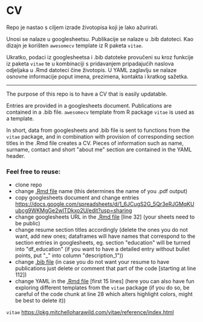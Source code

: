 # CV

Repo je nastao s ciljem izrade životopisa koji je lako ažurirati. 

Unosi se nalaze u googlesheetsu.
Publikacije se nalaze u .bib datoteci.
Kao dizajn je korišten `awesomecv` template iz R paketa `vitae`. 

Ukratko, podaci iz googlesheetsa i .bib datoteke provučeni su kroz funkcije iz paketa `vitae`
te u kombinaciji s pridavanjem pripadajućih naslova odjeljaka u .Rmd datoteci čine životopis.
U YAML zaglavlju se nalaze osnovne informacije poput imena, prezimena, kontakta i kratkog sažetka. 

-------
The purpose of this repo is to have a CV that is easily updatable.

Entries are provided in a googlesheets document.
Publications are contained in a .bib file.
`awesomecv` template from R package `vitae` is used as a template. 

In short, data from googlesheets and .bib file is sent to functions from the `vitae` package, 
and in combination with provision of corresponding section titles in the .Rmd file creates a CV.
Pieces of information such as name, surname, contact and short "about me" section are contained in the YAML header. 


### Feel free to reuse: 
- clone repo
- change [.Rmd file](/bugarin_cv.Rmd) name (this determines the name of you .pdf output) 
- copy googlesheets document and change entries https://docs.google.com/spreadsheets/d/1_6JCugS2G_5Qr3eRJGMqKUubcg9WKMgGe2wlTDkxo2U/edit?usp=sharing 
- change googlesheets URL in the [.Rmd file](/bugarin_cv.Rmd) [line 32] (your sheets need to be public)
- change resume section titles accordingly (delete the ones you do not want, add new ones; dataframes will have names that correspond to the section entries in googlesheets, eg. section "education" will be turned into "df_education" (if you want to have a detailed entry without bullet points, put "_" into column "description_1"))
- change [.bib file](data/publications-and-conferences.bib) (in case you do not want your resume to have publications just delete or comment that part of the code [starting at line 112])
- change YAML in the [.Rmd file](/bugarin_cv.Rmd) [first 15 lines] (here you can also have fun exploring different templates from the `vitae` package (if you do so, be careful of the code chunk at line 28 which alters highlight colors, might be best to delete it))



`vitae` https://pkg.mitchelloharawild.com/vitae/reference/index.html
